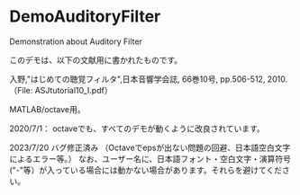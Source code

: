 # DemoAuditoryFilter
Demonstration about Auditory Filter

このデモは、以下の文献用に書かれたものです。

入野,"はじめての聴覚フィルタ",日本音響学会誌, 66巻10号, pp.506-512, 2010.
（File: ASJtutorial10_I.pdf）

MATLAB/octave用。

2020/7/1：
octaveでも、すべてのデモが動くように改良されています。

2023/7/20
バグ修正済み
（Octaveでepsが出ない問題の回避、日本語空白文字によるエラー等。）
なお、ユーザー名に、日本語フォント・空白文字・演算符号("-"等）が入っている場合には動かない場合があります。それらを避けてください。